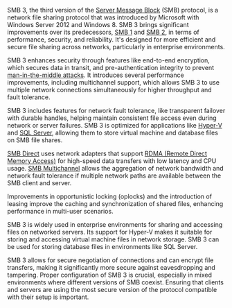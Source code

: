 SMB 3, the third version of the [Server Message Block](../protocols/smb.md) (SMB) protocol, is a network file sharing protocol that was introduced by Microsoft with Windows Server 2012 and Windows 8. SMB 3 brings significant improvements over its predecessors, [SMB 1](../protocols/smb1.md) and [SMB 2](../protocols/smb2.md), in terms of performance, security, and reliability. It's designed for more efficient and secure file sharing across networks, particularly in enterprise environments.

SMB 3 enhances security through features like end-to-end encryption, which secures data in transit, and pre-authentication integrity to prevent [man-in-the-middle attacks](../security/mitm.md). It introduces several performance improvements, including multichannel support, which allows SMB 3 to use multiple network connections simultaneously for higher throughput and fault tolerance.

SMB 3 includes features for network fault tolerance, like transparent failover with durable handles, helping maintain consistent file access even during network or server failures. SMB 3 is optimized for applications like [Hyper-V](../misc/hyperv.md) and [SQL Server](../databases/sqls.md), allowing them to store virtual machine and database files on SMB file shares.

[SMB Direct](../protocols/smbdir.md) uses network adapters that support [RDMA (Remote Direct Memory Access)](../misc/rdma.md) for high-speed data transfers with low latency and CPU usage. [SMB Multichannel](../protocols/smbmulti.md) allows the aggregation of network bandwidth and network fault tolerance if multiple network paths are available between the SMB client and server.

Improvements in opportunistic locking (oplocks) and the introduction of leasing improve the caching and synchronization of shared files, enhancing performance in multi-user scenarios.

SMB 3 is widely used in enterprise environments for sharing and accessing files on networked servers. Its support for Hyper-V makes it suitable for storing and accessing virtual machine files in network storage. SMB 3 can be used for storing database files in environments like SQL Server.

SMB 3 allows for secure negotiation of connections and can encrypt file transfers, making it significantly more secure against eavesdropping and tampering. Proper configuration of SMB 3 is crucial, especially in mixed environments where different versions of SMB coexist. Ensuring that clients and servers are using the most secure version of the protocol compatible with their setup is important.



